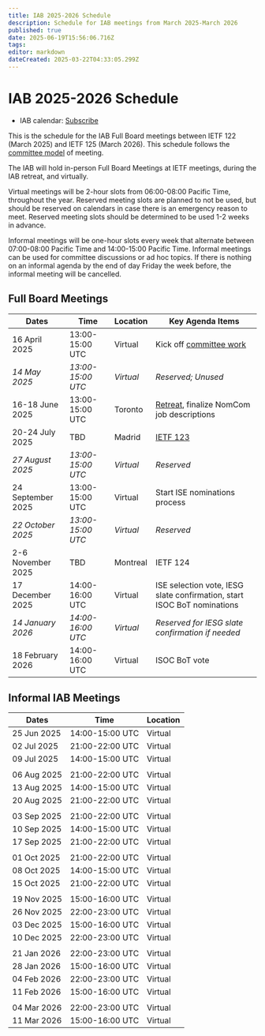```yaml
---
title: IAB 2025-2026 Schedule
description: Schedule for IAB meetings from March 2025-March 2026
published: true
date: 2025-06-19T15:56:06.716Z
tags: 
editor: markdown
dateCreated: 2025-03-22T04:33:05.299Z
---
```


# IAB 2025-2026 Schedule

* IAB calendar: [Subscribe](https://calendar.google.com/calendar/ical/ietf.org_k88jdeojmvn249q37ain3ojepc%40group.calendar.google.com/public/basic.ics)

This is the schedule for the IAB Full Board meetings between IETF 122 (March 2025) and IETF 125 (March 2026). This schedule follows the [committee model](/group/iab/committee-model) of meeting.

The IAB will hold in-person Full Board Meetings at IETF meetings, during the IAB retreat, and virtually.

Virtual meetings will be 2-hour slots from 06:00-08:00 Pacific Time, throughout the year. Reserved meeting slots are planned to not be used, but should be reserved on calendars in case there is an emergency reason to meet. Reserved meeting slots should be determined to be used 1-2 weeks in advance.

Informal meetings will be one-hour slots every week that alternate between  07:00-08:00 Pacific Time and 14:00-15:00 Pacific Time. Informal meetings can be used for committee discussions or ad hoc topics. If there is nothing on an informal agenda by the end of day Friday the week before, the informal meeting will be cancelled.

## Full Board Meetings

| Dates             | Time              | Location      | Key Agenda Items        |
| ----------------- | ----------------- | ------------- | ----------------------- |
| 16 April 2025     | 13:00-15:00 UTC   | Virtual       | Kick off [committee work](/group/iab/committee-model) |
| *14 May 2025*     | *13:00-15:00 UTC* | *Virtual*     | *Reserved; Unused*              |
| 16-18 June 2025   | 13:00-15:00 UTC   | Toronto       | [Retreat](/group/iab/2025_Retreat), finalize NomCom job descriptions |
| 20-24 July 2025   | TBD               | Madrid        | [IETF 123](/meeting/123)                |
| *27 August 2025*  | *13:00-15:00 UTC* | *Virtual*     | *Reserved*              |
| 24 September 2025 | 13:00-15:00 UTC   | Virtual       | Start ISE nominations process  |
| *22 October 2025* | *13:00-15:00 UTC* | *Virtual*     | *Reserved*              |
| 2-6 November 2025 | TBD               | Montreal      | IETF 124                |
| 17 December 2025  | 14:00-16:00 UTC   | Virtual       | ISE selection vote, IESG slate confirmation, start ISOC BoT nominations |
| *14 January 2026* | *14:00-16:00 UTC* | *Virtual*     | *Reserved for IESG slate confirmation if needed*  |
| 18 February 2026  | 14:00-16:00 UTC   | Virtual       | ISOC BoT vote |

## Informal IAB Meetings

| Dates           | Time              | Location      |       
| --------------- | ----------------- | ------------- | 
| 25 Jun 2025     | 14:00-15:00 UTC   | Virtual       | 
| 02 Jul 2025     | 21:00-22:00 UTC   | Virtual       | 
| 09 Jul 2025     | 14:00-15:00 UTC   | Virtual       | 
|   |   |  | 
| 06 Aug 2025     | 21:00-22:00 UTC   | Virtual       | 
| 13 Aug 2025     | 14:00-15:00 UTC   | Virtual       | 
| 20 Aug 2025     | 21:00-22:00 UTC   | Virtual       | 
|   |   |  | 
| 03 Sep 2025     | 21:00-22:00 UTC   | Virtual       | 
| 10 Sep 2025     | 14:00-15:00 UTC   | Virtual       | 
| 17 Sep 2025     | 21:00-22:00 UTC   | Virtual       | 
|   |   |  | 
| 01 Oct 2025     | 21:00-22:00 UTC   | Virtual       | 
| 08 Oct 2025     | 14:00-15:00 UTC   | Virtual       | 
| 15 Oct 2025     | 21:00-22:00 UTC   | Virtual       | 
|   |   |  | 
| 19 Nov 2025     | 15:00-16:00 UTC   | Virtual       | 
| 26 Nov 2025     | 22:00-23:00 UTC   | Virtual       | 
| 03 Dec 2025     | 15:00-16:00 UTC   | Virtual       | 
| 10 Dec 2025     | 22:00-23:00 UTC   | Virtual       | 
|   |   |  | 
| 21 Jan 2026     | 22:00-23:00 UTC   | Virtual       | 
| 28 Jan 2026     | 15:00-16:00 UTC   | Virtual       | 
| 04 Feb 2026     | 22:00-23:00 UTC   | Virtual       | 
| 11 Feb 2026     | 15:00-16:00 UTC   | Virtual       | 
|   |   |  | 
| 04 Mar 2026     | 22:00-23:00 UTC   | Virtual       | 
| 11 Mar 2026     | 15:00-16:00 UTC   | Virtual       | 




